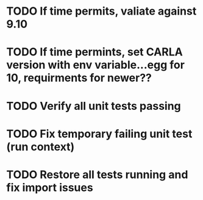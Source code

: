 # TODO If time permits, valiate against 9.10
# TODO If time permints, set CARLA version with env variable...egg for 10, requirments for newer??
# TODO Verify all unit tests passing
# TODO Fix temporary failing unit test (run context)
# TODO Restore all tests running and fix import issues
